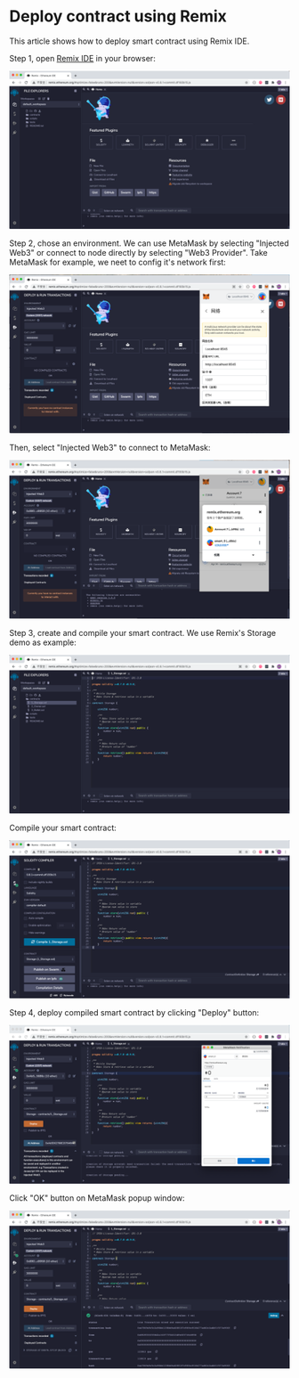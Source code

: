 # Deploy contract using Remix

This article shows how to deploy smart contract using Remix IDE.



Step 1, open [Remix IDE](http://remix.ethereum.org/) in your browser:

![remix](../.gitbook/assets/remix.png)



Step 2, chose an environment. We can use MetaMask by selecting "Injected Web3" or connect to node directly by selecting "Web3 Provider". Take MetaMask for example, we neet to config it's network first:

![remix-metamask-network](../.gitbook/assets/remix-metamask-network.png)

Then, select "Injected Web3" to connect to MetaMask:

![remix-metamask-connect.png](../.gitbook/assets/remix-metamask-connect.png)



Step 3, create and compile your smart contract. We use Remix's Storage demo as example:

![remix-contract](../.gitbook/assets/remix-contract.png)

Compile your smart contract:

![image-20210414163154021](../.gitbook/assets/remix-compile.png)



Step 4, deploy compiled smart contract by clicking "Deploy" button:

![image-20210414163757696](../.gitbook/assets/remix-metamask-deploy.png)

Click "OK" button on MetaMask popup window:

![remix-metamask-deploy2](../.gitbook/assets/remix-metamask-deploy2.png)


